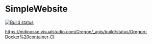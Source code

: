 # SimpleWebsite

[![Build status](https://mdiposse.visualstudio.com/Oregon/_apis/build/status/Oregon-Docker%20container-CI)](https://mdiposse.visualstudio.com/Oregon/_build/latest?definitionId=3)


https://mdiposse.visualstudio.com/Oregon/_apis/build/status/Oregon-Docker%20container-CI

